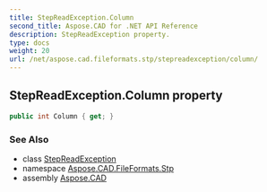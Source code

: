 ```yaml
---
title: StepReadException.Column
second_title: Aspose.CAD for .NET API Reference
description: StepReadException property. 
type: docs
weight: 20
url: /net/aspose.cad.fileformats.stp/stepreadexception/column/
---
```

## StepReadException.Column property

```csharp
public int Column { get; }
```

### See Also

* class [StepReadException](../)
* namespace [Aspose.CAD.FileFormats.Stp](../../stepreadexception/)
* assembly [Aspose.CAD](../../../)


